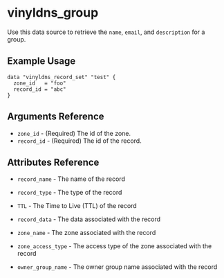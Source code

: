 # vinyldns_group

Use this data source to retrieve the `name`, `email`, and `description` for a group.

## Example Usage

```hcl
data "vinyldns_record_set" "test" {
  zone_id   = "foo"
  record_id = "abc"
}
```

## Arguments Reference

* `zone_id` - (Required) The id of the zone.
* `record_id` - (Required) The id of the record.

## Attributes Reference

* `record_name` - The name of the record

* `record_type` - The type of the record

* `TTL` - The Time to Live (TTL) of the record

* `record_data` - The data associated with the record

* `zone_name` - The zone associated with the record

* `zone_access_type` - The access type of the zone associated with the record

* `owner_group_name` - The owner group name associated with the record

